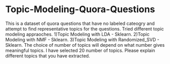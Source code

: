 # Topic-Modeling-Quora-Questions
This is a dataset of quora questions that have no labeled cateogry and attempt to find representative topics for the questions. 
Tried different topic modeling appraoches.
1)Topic Modeling with LDA - Sklearn.
2)Topic Modeling with NMF - Sklearn.
3)Topic Modeling with Randomized_SVD - Sklearn.
The choice of number of topics will depend on what number gives meaningful topics. 
I have selected 20 number of topics.
Please explain different topics that you have extracted.

